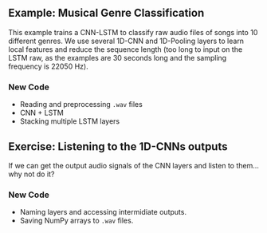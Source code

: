 ## Example: Musical Genre Classification

This example trains a CNN-LSTM to classify raw audio files of songs into 10 different genres. We use several 1D-CNN and 1D-Pooling layers to learn local features and reduce the sequence length (too long to input on the LSTM raw, as the examples are 30 seconds long and the sampling frequency is 22050 Hz). 

### New Code

- Reading and preprocessing `.wav` files
- CNN + LSTM
- Stacking multiple LSTM layers

## Exercise: Listening to the 1D-CNNs outputs 

If we can get the output audio signals of the CNN layers and listen to them... why not do it? 

### New Code

- Naming layers and accessing intermidiate outputs.
- Saving NumPy arrays to `.wav` files.
